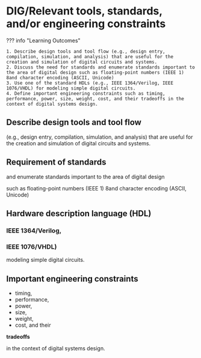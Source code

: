 # DIG/Relevant tools, standards, and/or engineering constraints

??? info "Learning Outcomes"

    1. Describe design tools and tool flow (e.g., design entry, compilation, simulation, and analysis) that are useful for the creation and simulation of digital circuits and systems.
    2. Discuss the need for standards and enumerate standards important to the area of digital design such as floating-point numbers (IEEE 1) 8and character encoding (ASCII, Unicode)
    3. Use one of the standard HDLs (e.g., IEEE 1364/Verilog, IEEE 1076/VHDL) for modeling simple digital circuits.
    4. Define important engineering constraints such as timing, performance, power, size, weight, cost, and their tradeoffs in the context of digital systems design.

## Describe design tools and tool flow 

(e.g., design entry, compilation, simulation, and analysis) that are useful for the creation and simulation of digital circuits and systems.

## Requirement of standards 

and enumerate standards important to the area of digital design 

such as floating-point numbers (IEEE 1) 8and character encoding (ASCII, Unicode)

## Hardware description language (HDL)

### IEEE 1364/Verilog, 

### IEEE 1076/VHDL) 

modeling simple digital circuits.

## Important engineering constraints 

- timing, 
- performance, 
- power, 
- size, 
- weight, 
- cost, and their 

**tradeoffs** 

in the context of digital systems design.